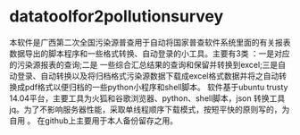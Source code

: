 # datatoolfor2pollutionsurvey
本软件是广西第二次全国污染源普查用于自动将国家普查软件系统里面的有关报表数据导出的脚本程序和一些格式转换、自动登录的小工具。主要有3类 ：一是对应的污染源报表的查询;二是 一些综合汇总结果的查询和保留并转换到excel;三是自动登录、自动转换以及将归档格式污染源数据下载成excel格式数据并将之自动转换成pdf格式以便归档的一些python小程序和shell脚本。
软件基于ubuntu trusty  14.04平台，主要工具为火狐和谷歌浏览器、python、shell脚本，json 转换工具 jq。为了不影响服务器性能，采取单线程顺序下载模式，按短平快的原则写的，为自用 。
在github上主要用于本人备份留存之用。
